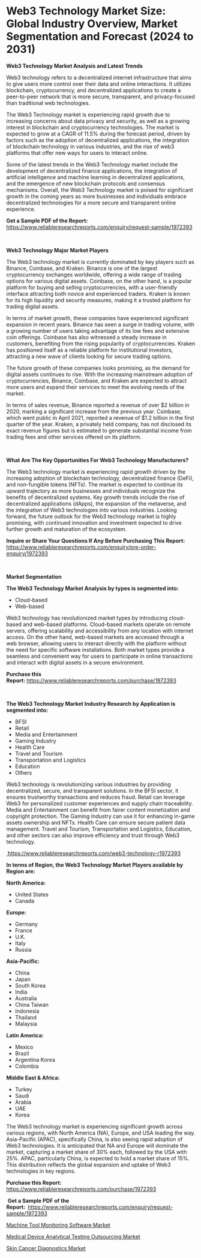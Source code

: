 <p><h1>Web3 Technology Market Size: Global Industry Overview, Market Segmentation and Forecast (2024 to 2031)</h1></p><p><strong>Web3 Technology Market Analysis and Latest Trends</strong></p>
<p><p>Web3 technology refers to a decentralized internet infrastructure that aims to give users more control over their data and online interactions. It utilizes blockchain, cryptocurrency, and decentralized applications to create a peer-to-peer network that is more secure, transparent, and privacy-focused than traditional web technologies.</p><p>The Web3 Technology market is experiencing rapid growth due to increasing concerns about data privacy and security, as well as a growing interest in blockchain and cryptocurrency technologies. The market is expected to grow at a CAGR of 11.5% during the forecast period, driven by factors such as the adoption of decentralized applications, the integration of blockchain technology in various industries, and the rise of web3 platforms that offer new ways for users to interact online.</p><p>Some of the latest trends in the Web3 Technology market include the development of decentralized finance applications, the integration of artificial intelligence and machine learning in decentralized applications, and the emergence of new blockchain protocols and consensus mechanisms. Overall, the Web3 Technology market is poised for significant growth in the coming years as more businesses and individuals embrace decentralized technologies for a more secure and transparent online experience.</p></p>
<p><strong>Get a Sample PDF of the Report:&nbsp;</strong> <a href="https://www.reliableresearchreports.com/enquiry/request-sample/1972393">https://www.reliableresearchreports.com/enquiry/request-sample/1972393</a></p>
<p>&nbsp;</p>
<p><strong>Web3 Technology Major Market Players</strong></p>
<p><p>The Web3 technology market is currently dominated by key players such as Binance, Coinbase, and Kraken. Binance is one of the largest cryptocurrency exchanges worldwide, offering a wide range of trading options for various digital assets. Coinbase, on the other hand, is a popular platform for buying and selling cryptocurrencies, with a user-friendly interface attracting both novice and experienced traders. Kraken is known for its high liquidity and security measures, making it a trusted platform for trading digital assets.</p><p>In terms of market growth, these companies have experienced significant expansion in recent years. Binance has seen a surge in trading volume, with a growing number of users taking advantage of its low fees and extensive coin offerings. Coinbase has also witnessed a steady increase in customers, benefiting from the rising popularity of cryptocurrencies. Kraken has positioned itself as a reliable platform for institutional investors, attracting a new wave of clients looking for secure trading options.</p><p>The future growth of these companies looks promising, as the demand for digital assets continues to rise. With the increasing mainstream adoption of cryptocurrencies, Binance, Coinbase, and Kraken are expected to attract more users and expand their services to meet the evolving needs of the market.</p><p>In terms of sales revenue, Binance reported a revenue of over $2 billion in 2020, marking a significant increase from the previous year. Coinbase, which went public in April 2021, reported a revenue of $1.2 billion in the first quarter of the year. Kraken, a privately held company, has not disclosed its exact revenue figures but is estimated to generate substantial income from trading fees and other services offered on its platform.</p></p>
<p>&nbsp;</p>
<p><strong>What Are The Key Opportunities For Web3 Technology Manufacturers?</strong></p>
<p><p>The Web3 technology market is experiencing rapid growth driven by the increasing adoption of blockchain technology, decentralized finance (DeFi), and non-fungible tokens (NFTs). The market is expected to continue its upward trajectory as more businesses and individuals recognize the benefits of decentralized systems. Key growth trends include the rise of decentralized applications (dApps), the expansion of the metaverse, and the integration of Web3 technologies into various industries. Looking forward, the future outlook for the Web3 technology market is highly promising, with continued innovation and investment expected to drive further growth and maturation of the ecosystem.</p></p>
<p><strong>Inquire or Share Your Questions If Any Before Purchasing This Report:</strong> <a href="https://www.reliableresearchreports.com/enquiry/pre-order-enquiry/1972393">https://www.reliableresearchreports.com/enquiry/pre-order-enquiry/1972393</a></p>
<p>&nbsp;</p>
<p><strong>Market Segmentation</strong></p>
<p><strong>The Web3 Technology Market Analysis by types is segmented into:</strong></p>
<p><ul><li>Cloud-based</li><li>Web-based</li></ul></p>
<p><p>Web3 technology has revolutionized market types by introducing cloud-based and web-based platforms. Cloud-based markets operate on remote servers, offering scalability and accessibility from any location with internet access. On the other hand, web-based markets are accessed through a web browser, allowing users to interact directly with the platform without the need for specific software installations. Both market types provide a seamless and convenient way for users to participate in online transactions and interact with digital assets in a secure environment.</p></p>
<p><strong>Purchase this Report:&nbsp;</strong><a href="https://www.reliableresearchreports.com/purchase/1972393">https://www.reliableresearchreports.com/purchase/1972393</a></p>
<p>&nbsp;</p>
<p><strong>The Web3 Technology Market Industry Research by Application is segmented into:</strong></p>
<p><ul><li>BFSI</li><li>Retail</li><li>Media and Entertainment</li><li>Gaming Industry</li><li>Health Care</li><li>Travel and Tourism</li><li>Transportation and Logistics</li><li>Education</li><li>Others</li></ul></p>
<p><p>Web3 technology is revolutionizing various industries by providing decentralized, secure, and transparent solutions. In the BFSI sector, it ensures trustworthy transactions and reduces fraud. Retail can leverage Web3 for personalized customer experiences and supply chain traceability. Media and Entertainment can benefit from fairer content monetization and copyright protection. The Gaming Industry can use it for enhancing in-game assets ownership and NFTs. Health Care can ensure secure patient data management. Travel and Tourism, Transportation and Logistics, Education, and other sectors can also improve efficiency and trust through Web3 technology.</p></p>
<p><a href="https://www.reliableresearchreports.com/web3-technology-r1972393">&nbsp;https://www.reliableresearchreports.com/web3-technology-r1972393</a></p>
<p><strong>In terms of Region, the Web3 Technology Market Players available by Region are:</strong></p>
<p>
    <p> <strong> North America: </strong>
        <ul>
            <li>United States</li>
            <li>Canada</li>
        </ul>
        </p> 
    <p> <strong> Europe: </strong>
        <ul>
            <li>Germany</li>
            <li>France</li>
            <li>U.K.</li>
            <li>Italy</li>
            <li>Russia</li>
        </ul>
        </p> 
    <p> <strong> Asia-Pacific: </strong>
        <ul>
            <li>China</li>
            <li>Japan</li>
            <li>South Korea</li>
            <li>India</li>
            <li>Australia</li>
            <li>China Taiwan</li>
            <li>Indonesia</li>
            <li>Thailand</li>
            <li>Malaysia</li>
        </ul>
        </p> 
    <p> <strong> Latin America: </strong>
        <ul>
            <li>Mexico</li>
            <li>Brazil</li>
            <li>Argentina Korea</li>
            <li>Colombia</li>
        </ul>
        </p> 
    <p> <strong> Middle East & Africa: </strong>
        <ul>
            <li>Turkey</li>
            <li>Saudi</li>
            <li>Arabia</li>
            <li>UAE</li>
            <li>Korea</li>
        </ul>
    </p>
    </p>
<p><p>The Web3 technology market is experiencing significant growth across various regions, with North America (NA), Europe, and USA leading the way. Asia-Pacific (APAC), specifically China, is also seeing rapid adoption of Web3 technologies. It is anticipated that NA and Europe will dominate the market, capturing a market share of 30% each, followed by the USA with 25%. APAC, particularly China, is expected to hold a market share of 15%. This distribution reflects the global expansion and uptake of Web3 technologies in key regions.</p></p>
<p><strong>Purchase this Report: </strong><a href="https://www.reliableresearchreports.com/purchase/1972393">https://www.reliableresearchreports.com/purchase/1972393</a></p>
<p>&nbsp;<strong>Get a Sample PDF of the Report:&nbsp;&nbsp;</strong><a href="https://www.reliableresearchreports.com/enquiry/request-sample/1972393">https://www.reliableresearchreports.com/enquiry/request-sample/1972393</a></p>
<p><strong></strong></p>
<p><p><a href="https://github.com/RickHolmes3/Market-Research-Report-List-4/blob/main/machine-tool-monitoring-software-market.md">Machine Tool Monitoring Software Market</a></p><p><a href="https://www.linkedin.com/pulse/medical-device-analytical-testing-outsourcing-market-share-uwgvf?trackingId=KGCfBcoNi0hKdf03RJueaQ%3D%3D">Medical Device Analytical Testing Outsourcing Market</a></p><p><a href="https://www.linkedin.com/pulse/skin-cancer-diagnostics-market-insights-cagr-trends-growth-j5nuf?trackingId=zXnlg4rlPzWHGCMYkEi4Ag%3D%3D">Skin Cancer Diagnostics Market</a></p></p>